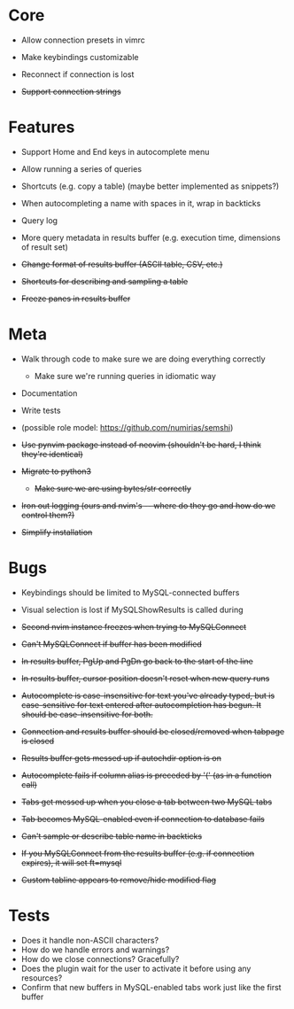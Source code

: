 # Core

  - Allow connection presets in vimrc
  - Make keybindings customizable
  - Reconnect if connection is lost

  - ~~Support connection strings~~
  
# Features

  - Support Home and End keys in autocomplete menu
  - Allow running a series of queries
  - Shortcuts (e.g. copy a table) (maybe better implemented as snippets?)
  - When autocompleting a name with spaces in it, wrap in backticks
  - Query log
  - More query metadata in results buffer (e.g. execution time, dimensions
    of result set)

  - ~~Change format of results buffer (ASCII table, CSV, etc.)~~
  - ~~Shortcuts for describing and sampling a table~~
  - ~~Freeze panes in results buffer~~

# Meta

  - Walk through code to make sure we are doing everything correctly
      - Make sure we're running queries in idiomatic way
  - Documentation
  - Write tests
  - (possible role model: https://github.com/numirias/semshi)

  - ~~Use pynvim package instead of neovim (shouldn't be hard, I think
    they're identical)~~
  - ~~Migrate to python3~~
      - ~~Make sure we are using bytes/str correctly~~
  - ~~Iron out logging (ours and nvim's -- where do they go and how do we
    control them?)~~
  - ~~Simplify installation~~

# Bugs

  - Keybindings should be limited to MySQL-connected buffers
  - Visual selection is lost if MySQLShowResults is called during

  - ~~Second nvim instance freezes when trying to MySQLConnect~~
  - ~~Can't MySQLConnect if buffer has been modified~~
  - ~~In results buffer, PgUp and PgDn go back to the start of the line~~
  - ~~In results buffer, cursor position doesn't reset when new query
    runs~~
  - ~~Autocomplete is case-insensitive for text you've already typed, but
    is case-sensitive for text entered after autocompletion has begun. It
    should be case-insensitive for both.~~
  - ~~Connection and results buffer should be closed/removed when tabpage
    is closed~~
  - ~~Results buffer gets messed up if autochdir option is on~~
  - ~~Autocomplete fails if column alias is preceded by '(' (as in a function
    call)~~
  - ~~Tabs get messed up when you close a tab between two MySQL tabs~~
  - ~~Tab becomes MySQL-enabled even if connection to database fails~~
  - ~~Can't sample or describe table name in backticks~~
  - ~~If you MySQLConnect from the results buffer (e.g. if connection expires),
    it will set ft=mysql~~
  - ~~Custom tabline appears to remove/hide modified flag~~

# Tests

  - Does it handle non-ASCII characters?
  - How do we handle errors and warnings?
  - How do we close connections? Gracefully?
  - Does the plugin wait for the user to activate it before using any
    resources?
  - Confirm that new buffers in MySQL-enabled tabs work just like the
    first buffer
